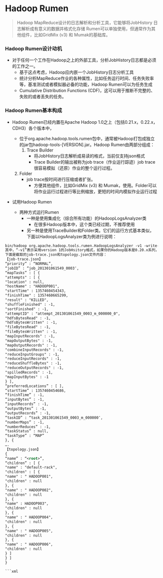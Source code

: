 # Hadoop Rumen
>Hadoop MapReduce设计的日志解析和分析工具，它能够将JobHistory 日志解析成有意义的数据并格式化存储
Rumen可以单独使用，但通常作为其他组件，比如GridMix (v3) 和 Mumak的基础库。

### Hadoop Rumen设计动机

* 对于任何一个工作在Hadoop之上的外部工具，分析JobHistory日志都是必须的工作之一。
	* 基于这点考虑，Hadoop应内嵌一个JobHistory日志分析工具
	* 统计分析MapReduce作业的各种属性，比如任务运行时间、任务失败率等，基准测试或者模拟器必备的功能，Hadoop Rumen可以为任务生成
	* Cumulative Distribution Functions (CDF)，这可以用于推断不完整的、失败的或者丢失的任务。


### Hadoop Rumen基本构成

* Hadoop Rumen已经内置在Apache Hadoop 1.0之上（包括0.21.x，0.22.x，CDH3）各个版本中，
	* 位于org.apache.hadoop.tools.rumen包中，通常被Hadoop打包成独立的jar包hadoop-tools-[VERSION].jar。Hadoop Rumen由两部分组成：
		1. Trace Builder
			* 将JobHistory日志解析成易读的格式，当前仅支持json格式
			* Trace Builder的输出被称为job trace（作业运行踪迹）job trace很容易模拟（还原）作业的整个运行过程。

	2. Folder
		* job trace按时间进行压缩或者扩张。
			* 方便其他组件，比如GridMix (v3) 和 Mumak，使用。Folder可以将作业运行过程进行等比例缩放，更短的时间内模拟作业运行过程


* 试用Hadoop Rumen
	* 两种方式运行Rumen
		* 一种是使用集成化（综合所有功能）的HadoopLogsAnalyzer类
			* 在很多Hadoop版本中，这个类已经过期，不推荐使用
		* 另一种是使用TraceBuilder和Folder类。它们的运行方式基本类似，下面以HadoopLogsAnalyzer类为例进行说明：


```xml
bin/hadoop org.apache.hadoop.tools.rumen.HadoopLogsAnalyzer -v1 -write-job-trace file:///tmp/job-trace.json -write-topology file:///tmp/topology.json file:///software/hadoop/logs/history/done/
其中，“-v1”表示采用version 1的JobHsitory格式，如果你的Hadoop版本是0.20.x系列，则需要加这个参数，“-write-job-trace”是输出的job trace存放位置，“-write-topology”是拓扑结构存放位置，Rumen能够通过分析JobHistory中所有文件得到Hadoop集群的拓扑结构。最后一项紧跟你的JobHistory 中done目录存放位置，一般在${HDOOP_LOG}/history/done中，如果在本地磁盘，则需在目录前加前缀file://，如果在HDFS上需在目录前加前缀“hdfs://”。
下面是截取的job-trace.json和topology.json文件内容：
【job-trace.json】
“priority” : “NORMAL”,
“jobID” : “job_201301061549_0003″,
“mapTasks” : [ {
"attempts" : [ {
"location" : null,
"hostName" : "HADOOP001",
"startTime" : 1357460454343,
"finishTime" : 1357460665299,
"result" : "KILLED",
"shuffleFinished" : -1,
"sortFinished" : -1,
"attemptID" : "attempt_201301061549_0003_m_000000_0",
"hdfsBytesRead" : -1,
"hdfsBytesWritten" : -1,
"fileBytesRead" : -1,
"fileBytesWritten" : -1,
"mapInputRecords" : -1,
"mapOutputBytes" : -1,
"mapOutputRecords" : -1,
"combineInputRecords" : -1,
"reduceInputGroups" : -1,
"reduceInputRecords" : -1,
"reduceShuffleBytes" : -1,
"reduceOutputRecords" : -1,
"spilledRecords" : -1,
"mapInputBytes" : -1
} ],
“preferredLocations” : [ ],
“startTime” : 1357460454686,
“finishTime” : -1,
“inputBytes” : -1,
“inputRecords” : -1,
“outputBytes” : -1,
“outputRecords” : -1,
“taskID” : “task_201301061549_0003_m_000000″,
“numberMaps” : -1,
“numberReduces” : -1,
“taskStatus” : null,
“taskType” : “MAP”
}, {
….
【topology.json】
{
“name” : “<root>”,
“children” : [ {
"name" : "default-rack",
"children" : [ {
"name" : " HADOOP001",
"children" : null
}, {
"name" : " HADOOP002",
"children" : null
}, {
"name" : HADOOP003",
"children" : null
}, {
"name" : " HADOOP004",
"children" : null
}, {
"name" : " HADOOP005",
"children" : null
}, {
"name" : " HADOOP006",
"children" : null
} ]
} ]
}

```xml
